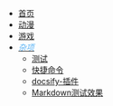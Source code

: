 <!-- 杂项·侧边栏 -->
<!-- etchunWeb/md/sth/_sidebar.md -->

* [<i class="fa-solid fa-at" style="color: #5bb3f5;"></i> 首页](/home.md) 
* [<i class="fa-solid fa-tv" style="color: #5bb3f5;"></i> 动漫](/md/anime/ "还是2次元让人向往")
* [<i class="fa-solid fa-gamepad" style="color: #5bb3f5;"></i> 游戏](/md/game/ "这个真的只是游戏")
* [<i class="fa-solid fa-laptop fa-beat" style="color: #5bb3f5;"> 杂项</i>](/md/sth/ "不知道生活有多少烦心事")
  - [测试](/md/sth/测试.md)
  - [快捷命令](/md/sth/快捷命令.md)
  - [docsify-插件](/md/sth/docsify-插件.md)
  - [Markdown测试效果](/md/sth/Markdown测试效果.md)


